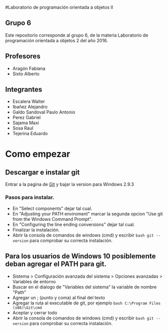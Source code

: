 #Laboratorio de programación orientada a objetos II

## Grupo 6

Este repositorio corresponde al grupo 6, de la materia Laboratorio de programación orientada a objetos 2 del año 2016.

## Profesores

+ Aragón Fabiana
+ Sixto Alberto


## Integrantes

+ Escalera Walter
+ Ibañez Alejandro
+ Galdo Sandoval Paulo Antonio
+ Perez Gabriel
+ Sajama Maxi
+ Sosa Raul
+ Tejerina Eduardo


# Como empezar

## Descargar e instalar git

Entrar a la pagina de [Git](https://git-scm.com/downloads) y bajar la version para Windows 2.9.3

### Pasos para instalar.

+ En "Select components" dejar tal cual.
+ En "Adjusting your PATH enviroment" marcar la segunda opcion "Use git from the Windows Command Prompt".
+ En "Configuring the line ending conversions" dejar tal cual.
+ Finalizar la instalación.
+ Abrir la consola de comandos de windows (cmd) y escribir ```bash git --version``` para comprobar su correcta instalación.

## Para los usuarios de Windows 10 posiblemente deban agregar el PATH para git.

+ Sistema > Configuración avanzada del sistema > Opciones avanzadas > Variables de entorno
+ Buscar en el dialogo de "Variables del sistema" la variable de nombre "Path"
+ Agregar un ; (punto y coma) al final del texto
+ Agregar la ruta al executable de git, por ejemplo ```bash C:\Program Files (x86)\Git\cmd```
+ Aceptar y cerrar todo
+ Abrir la consola de comandos de windows (cmd) y escribir ```bash git --version``` para comprobar su correcta instalación.

